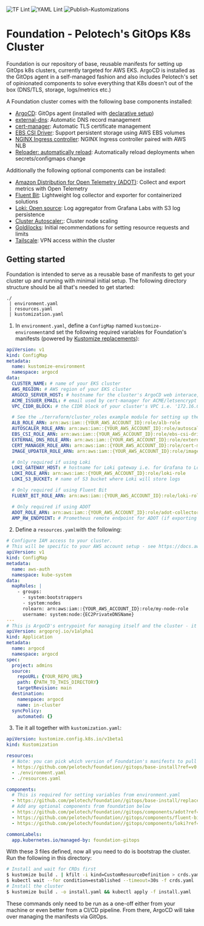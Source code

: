 ![TF Lint](https://github.com/pelotech/foundation/actions/workflows/lint-tf.yaml/badge.svg)
![YAML Lint](https://github.com/pelotech/foundation/actions/workflows/lint-yaml.yaml/badge.svg)
![Publish-Kustomizations](https://github.com/pelotech/foundation/actions/workflows/publish-kustomizations.yaml/badge.svg)


# Foundation - Pelotech's GitOps K8s Cluster
Foundation is our repository of base, reusable manifests for setting up GitOps k8s clusters, currently targeted for AWS EKS. ArgoCD is installed as the GitOps agent in a self-managed fashion and also includes Pelotech's set of opinionated components to solve everything that K8s doesn't out of the box (DNS/TLS, storage, logs/metrics etc.)

A Foundation cluster comes with the following base components installed:
* [ArgoCD](https://argo-cd.readthedocs.io/en/stable/): GitOps agent (installed with [declarative setup](https://argo-cd.readthedocs.io/en/stable/operator-manual/declarative-setup/))
* [external-dns](https://github.com/kubernetes-sigs/external-dns): Automatic DNS record management
* [cert-manager](https://cert-manager.io/): Automatic TLS certificate management
* [EBS CSI Driver](https://github.com/kubernetes-sigs/aws-ebs-csi-driver): Support persistent storage using AWS EBS volumes
* [NGINX Ingress controller](https://kubernetes.github.io/ingress-nginx/): NGINX Ingress controller paired with AWS NLB
* [Reloader: automatically reload](https://github.com/stakater/Reloader): Automatically reload deployments when secrets/configmaps change

Additionally the following optional components can be installed:
* [Amazon Distribution for Open Telemetry (ADOT)](https://github.com/aws-observability/aws-otel-collector): Collect and export metrics with Open Telemetry
* [Fluent Bit](https://fluentbit.io/): Lightweight log collector and exporter for containerized solutions
* [Loki: Open source](https://grafana.com/oss/loki/): Log aggregator from Grafana Labs with S3 log persistence
* [Cluster Autoscaler:](https://github.com/kubernetes/autoscaler): Cluster node scaling
* [Goldilocks](https://goldilocks.docs.fairwinds.com/): Initial recommendations for setting resource requests and limits
* [Tailscale](https://tailscale.com): VPN access within the cluster

## Getting started
Foundation is intended to serve as a reusable base of manifests to get your cluster up and running with minimal initial setup. The following directory structure should be all that's needed to get started:
```
./
 | environment.yaml
 | resources.yaml
 | kustomization.yaml
```

1. In `environment.yaml`, define a `ConfigMap` named `kustomize-environment`and set the following required variables for Foundation's manifests (powered by [Kustomize replacements](https://kubectl.docs.kubernetes.io/references/kustomize/kustomization/replacements/)):
```yaml
apiVersion: v1
kind: ConfigMap
metadata:
  name: kustomize-environment
  namespace: argocd
data:
  CLUSTER_NAME: # name of your EKS cluster
  AWS_REGION: # AWS region of your EKS cluster
  ARGOCD_SERVER_HOST: # hostname for the cluster's ArgoCD web interace, e.g. argocd.example-cluster.com
  ACME_ISSUER_EMAIL: # email used by cert-manager for ACME/letsencrypt requests
  VPC_CIDR_BLOCK: # the CIDR block of your cluster's VPC i.e. '172.16.0.0/16'

  # See the ./terraform/cluster_roles example module for setting up these roles and their policies
  ALB_ROLE_ARN: arn:aws:iam::{YOUR_AWS_ACCOUNT_ID}:role/alb-role
  AUTOSCALER_ROLE_ARN: arn:aws:iam::{YOUR_AWS_ACCOUNT_ID}:role/autoscaler-role
  EBS_CSI_ROLE_ARN: arn:aws:iam::{YOUR_AWS_ACCOUNT_ID}:role/ebs-csi-driver
  EXTERNAL_DNS_ROLE_ARN: arn:aws:iam::{YOUR_AWS_ACCOUNT_ID}:role/external-dns-role
  CERT_MANAGER_ROLE_ARN: arn:aws:iam::{YOUR_AWS_ACCOUNT_ID}:role/cert-manager-role
  IMAGE_UPDATER_ROLE_ARN: arn:aws:iam::{YOUR_AWS_ACCOUNT_ID}:role/image-updater-role

  # Only required if using Loki
  LOKI_GATEWAY_HOST: # hostname for Loki gateway i.e. for Grafana to Loki
  LOKI_ROLE_ARN: arn:aws:iam::{YOUR_AWS_ACCOUNT_ID}:role/loki-role
  LOKI_S3_BUCKET: # name of S3 bucket where Loki will store logs

  # Only required if using Fluent Bit
  FLUENT_BIT_ROLE_ARN: arn:aws:iam::{YOUR_AWS_ACCOUNT_ID}:role/loki-role

  # Only required if using ADOT
  ADOT_ROLE_ARN: arn:aws:iam::{YOUR_AWS_ACCOUNT_ID}:role/adot-collector-role
  AMP_RW_ENDPOINT: # Prometheus remote endpoint for ADOT (if exporting to Prometheus/Grafana)

```

2. Define a `resources.yaml`with the following:
```yaml
# Configure IAM access to your cluster.
# This will be specific to your AWS account setup - see https://docs.aws.amazon.com/eks/latest/userguide/add-user-role.html
apiVersion: v1
kind: ConfigMap
metadata:
  name: aws-auth
  namespace: kube-system
data:
  mapRoles: |
    - groups:
      - system:bootstrappers
      - system:nodes
      rolearn: arn:aws:iam::{YOUR_AWS_ACCOUNT_ID}:role/my-node-role
      username: system:node:{EC2PrivateDNSName}
---
# This is ArgoCD's entrypoint for managing itself and the cluster - it will pick up the kustomization.yaml in this directory.
apiVersion: argoproj.io/v1alpha1
kind: Application
metadata:
  name: argocd
  namespace: argocd
spec:
  project: admins
  source:
    repoURL: {YOUR_REPO_URL}
    path: {PATH_TO_THIS_DIRECTORY}
    targetRevision: main
  destination:
    namespace: argocd
    name: in-cluster
  syncPolicy:
    automated: {}
```

3. Tie it all together with `kustomization.yaml`:
```yaml
apiVersion: kustomize.config.k8s.io/v1beta1
kind: Kustomization

resources:
  # Note: you can pick which version of Foundation's manifests to pull in
  - https://github.com/pelotech/foundation//gitops/base-install?ref=v0.0.16
  - ./environment.yaml
  - ./resources.yaml

components:
  # This is required for setting variables from environment.yaml
  - https://github.com/pelotech/foundation//gitops/base-install/replacements?ref=v0.0.16
  # Add any optional components from foundation below
  - https://github.com/pelotech/foundation//gitops/components/adot?ref=v0.0.16
  - https://github.com/pelotech/foundation//gitops/components/fluent-bit?ref=v0.0.16
  - https://github.com/pelotech/foundation//gitops/components/loki?ref=v0.0.16

commonLabels:
  app.kubernetes.io/managed-by: foundation-gitops
```

With these 3 files defined, now all you need to do is bootstrap the cluster. Run the following in this directory:
```bash
# Install and wait for CRDs first
$ kustomize build . | kfilt -i kind=CustomResourceDefinition > crds.yaml && kubectl apply -f crds.yaml
$ kubectl wait --for condition=established --timeout=30s -f crds.yaml
# Install the cluster
$ kustomize build . -o install.yaml && kubectl apply -f install.yaml
```
These commands only need to be run as a one-off either from your machine or even better from a CI/CD pipeline. From there, ArgoCD will take over managing the manifests via GitOps.
